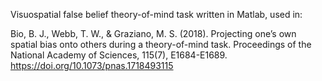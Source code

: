 Visuospatial false belief theory-of-mind task written in Matlab, used in:

Bio, B. J., Webb, T. W., & Graziano, M. S. (2018). Projecting one’s own spatial bias onto others during a theory-of-mind task. Proceedings of the National Academy of Sciences, 115(7), E1684-E1689. https://doi.org/10.1073/pnas.1718493115

